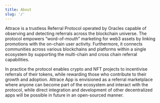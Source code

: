 ```yaml
---
title: About
slug: '/'
---
```


Attrace is a trustless Referral Protocol operated by Oracles capable of observing and detecting referrals across the blockchain universe. The protocol empowers “word-of-mouth” marketing for web3 assets by linking promotions with the on-chain user activity. Furthermore, it connects communities across various blockchains and platforms within a single ecosystem by supporting the multi-chain and cross chain referral capabilities. 

In practice the protocol enables crypto and NFT projects to incentivise referrals of their tokens, while rewarding those who contribute to their growth and adoption. Attrace App is envisioned as a referral marketplace where anyone can become part of the ecosystem and interact with the protocol, while direct integration and development of other decentralized apps will be possible in future in an open-sourced manner. 


